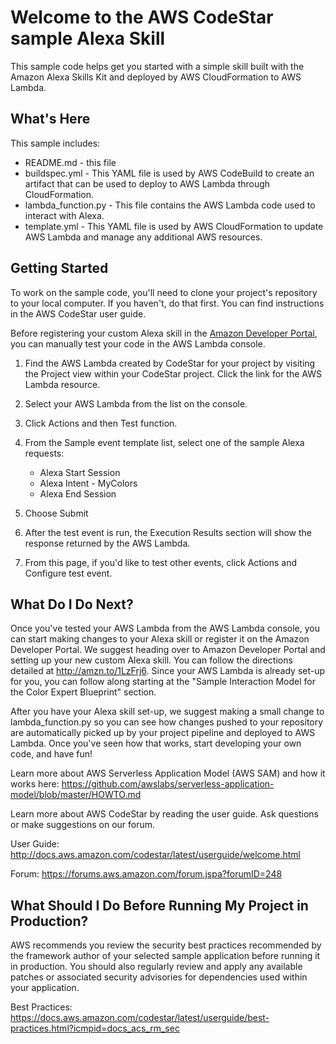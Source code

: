 Welcome to the AWS CodeStar sample Alexa Skill
==============================================

This sample code helps get you started with a simple skill built with the
Amazon Alexa Skills Kit and deployed by AWS CloudFormation to AWS Lambda.

What's Here
-----------

This sample includes:

* README.md - this file
* buildspec.yml - This YAML file is used by AWS CodeBuild to create an artifact
  that can be used to deploy to AWS Lambda through CloudFormation.
* lambda_function.py - This file contains the AWS Lambda code used to interact with Alexa.
* template.yml - This YAML file is used by AWS CloudFormation to update AWS Lambda
  and manage any additional AWS resources.

Getting Started
---------------

To work on the sample code, you'll need to clone your project's repository to your
local computer. If you haven't, do that first. You can find instructions in the
AWS CodeStar user guide.

Before registering your custom Alexa skill in the
[Amazon Developer Portal](https://developer.amazon.com), you can manually test
your code in the AWS Lambda console.

1. Find the AWS Lambda created by CodeStar for your project by visiting the Project
   view within your CodeStar project. Click the link for the AWS Lambda resource.

2. Select your AWS Lambda from the list on the console.

3. Click Actions and then Test function.

4. From the Sample event template list, select one of the sample Alexa requests:

   * Alexa Start Session
   * Alexa Intent - MyColors
   * Alexa End Session

5. Choose Submit

6. After the test event is run, the Execution Results section will show the
   response returned by the AWS Lambda.

7. From this page, if you'd like to test other events, click Actions and Configure test event.


What Do I Do Next?
------------------

Once you've tested your AWS Lambda from the AWS Lambda console, you can start making
changes to your Alexa skill or register it on the Amazon Developer Portal.
We suggest heading over to Amazon Developer Portal and setting up your new
custom Alexa skill. You can follow the directions detailed at
http://amzn.to/1LzFrj6. Since your AWS Lambda is already set-up for you, you
can follow along starting at the "Sample Interaction Model for the Color
Expert Blueprint" section.

After you have your Alexa skill set-up, we suggest making a small change to
lambda_function.py so you can see how changes pushed to your repository are
automatically picked up by your project pipeline and deployed to AWS Lambda.
Once you've seen how that works, start developing your own code, and have fun!

Learn more about AWS Serverless Application Model (AWS SAM) and how it works here:
https://github.com/awslabs/serverless-application-model/blob/master/HOWTO.md

Learn more about AWS CodeStar by reading the user guide. Ask questions or make
suggestions on our forum.

User Guide: http://docs.aws.amazon.com/codestar/latest/userguide/welcome.html

Forum: https://forums.aws.amazon.com/forum.jspa?forumID=248

What Should I Do Before Running My Project in Production?
------------------

AWS recommends you review the security best practices recommended by the framework
author of your selected sample application before running it in production. You
should also regularly review and apply any available patches or associated security
advisories for dependencies used within your application.

Best Practices: https://docs.aws.amazon.com/codestar/latest/userguide/best-practices.html?icmpid=docs_acs_rm_sec
